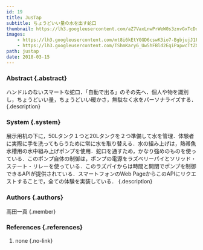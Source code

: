 ```yaml
---
id: 19
title: JusTap
subtitle: ちょうどいい量の水を出す蛇口
thumbnail: https://lh3.googleusercontent.com/aZ7VaxLnwPrWeW0s3znvGxTcDd0OcbdszCHFrKtV9DdvCR-tXftSnaQuVsDkmm0Dv-BBcHreBVpAajTjI2wf-iNYRQVqYCSWT8KciraQUKq51QesBbVvw-L4w-3Dd04LcA7U860gz8f6zY1RBuCKdV6F3CkzHMdGvUhzeAzV8bfNP6Xe3V2n4azcudwJTh7v2O4radVa0KcDwYkxQEtrJdPrvRr3MGRVIfMj4vOpvS2W0TnqnlgOxoIwaZHlYjTQ8meqvcuskJWf5uwbZfVcxJ0ojYECqyp-gC_VC0VNCW8b0Qse6si7KfZVpTErGgbXbV-GDtNXaQR-b8Mh7E6nt6F0ifJBUSMhF3Hu99X1O71cwXO-AO4pvz3lgQVYRkj_koHB9RD5c9-UI3wil4DK48xWxU3V8fBAEdKYOE8wPkEy4ReymcT-XDuFo8I5wgzB-3zAWiu8m0b6hIgg_GtAdG7RI_HIjs-H_Dm9_WLUd6F9LjJsih-2b8-UzWbJH5ZYxM6kHqJZSVc_49DidxZmO31IKTJPDxo3CaruqEam4kfl1DOB25DD6NRcgxf6TjzjZCmP0JdDWiOWkMYXyhDkY9n62YH-TnP5i66jb4xk=w1509-h1006-rp
images: 
    - https://lh3.googleusercontent.com/mt8i6kEtYGGD6cswK3io7-BgbjujJ1FsULbyUUm-jZRDTYKzOvRe4o18bK6v1aYFWQw0Bw3eKS8KTasBNSMiShoXC2NQUKmg6DKwLbsZ8eaH-V4Xt9LL5LKwjHlm7PBhgZhPGwZV9cZzXVwQ5nkOEQZuHhE0HyhVyI5SRsdZS3K1MJPmtZ0JWdnfuVsujdEZlvHRU3Eiwy-JcG1O-XX0iWG6wlz2zTVKzBXu59w3UuINAMMiqX4KjOtQN5ZWSka98rWO0pzsd5WdzcCmOk8L5IBcvv_9M9jDK9xW_4k6pKPIh4RURjgxjXxKUinKfqfDwDDvMJT6CUIuTRFd9hswb7JEoA-X5X4m0LBHFb_0-l3ZoTPG9dq2mrWxVFcO1KUjdfqF6oQcB6hzFFco79sPFI2mhuBc_5wCh0NAEXrMFryoKjCs5BgGLuUpM2KByKjj86s2VTk2MY-KnA3tCRvnlZDVJTyi-IYuEljqE9xZO4tdjVcH3ROU5hnzuT7hikibIyvYgXcxIBSVrFWNkBHarS7OvE0w1aA6Ktwn9znHVW4O3bEX6pWPLZRid16BCQGogo3_aj5CZERc9HXnDX0S2Tq0E3K6BevY5k-CNKe2=w1789-h1006-rp
    - https://lh3.googleusercontent.com/TShmKary6_Uw5hFBld2EqiPapwcTtZGMZPzIlQiY-zEr_EBRYpRkCsg-6EugAgEETOHbgcnf-Btm4-SdDNEaNmR2ypnFNGexcC8j0RE--ThPtAkvGfVGY7jg82xJ_uX0SxCl-lszGyA9DnkivEtt92a463gvW3xmHUSE-DQYuaKQzrb_3KEm6dw7Huymsl2pXaqb2C3-ONDYbbKA4sTeZQdC8is1khUCc91NpSPUsXDDTyi6XUmeZLZquaTPj0cjVozbHEumMisjEgKBaXzPluTuJchhWR1eoy_j95ZVBb1bejMGl_aUeTFEKLmI8EcxCAi73ZNcuZQG2HU3vizWHp-2hfCfnK5tVPvJodBaAeGoa5cwau7pob_99-7TIrPcgu1svsEVVikfA61ftD_npPWjp-PUcLD-C_dgadgee49hyTg_SBAx1lQaT0f42RHhHgIrxok8kn8wE1dSRz-aIwXYm-KoTLMvLyVP70SjSpkgJNx3t-q0BpTvyo9cg4_xjKlWVz0T1-BfX4WHuKHe6KhUwB1gzV1K-l71pyck443EPEyS__Z90icRaMzKudQBeHEZxd-ZJzIzCwaFSLgwhSb2P_pqvSaYGjy3HCI2=w1789-h1006-rp
path: justap
date: 2018-03-15
---
```


### Abstract  {.abstract}

ハンドルのないスマートな蛇口．「自動で出る」のその先へ．個人や物を識別し，ちょうどいい量，ちょうどいい暖かさ，無駄なく水をパーソナライズする． {.description}

### System {.system}

展示用机の下に，50Lタンク１つと20Lタンクを２つ準備して水を管理．体験者に実際に手を洗ってもらうために常に水を取り替える．水の組み上げは，熱帯魚水槽用の水中組み上げポンプを使用．蛇口を通すため，かなり強めのものを使っている．このポンプ自体の制御は，ポンプの電源をラズベリーパイとソリッド・ステート・リレーを使っている．このラズパイからは時間と開閉でポンプを制御できるAPIが提供されている．スマートフォンのWeb PageからこのAPIにリクエストすることで，全ての体験を実装している． {.description}

### Authors {.authors}

高田一真 {.member}

### References {.references}

1. none {.no-link}
